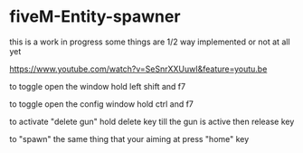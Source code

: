# fiveM-Entity-spawner

this is a work in progress some things are 1/2 way implemented or not at all yet


https://www.youtube.com/watch?v=SeSnrXXUuwI&feature=youtu.be

to toggle open the window hold left shift and f7 

to toggle open the config window hold ctrl and f7

to activate "delete gun" hold delete key till the gun is active then release key

to "spawn" the same thing that your aiming at press "home" key
